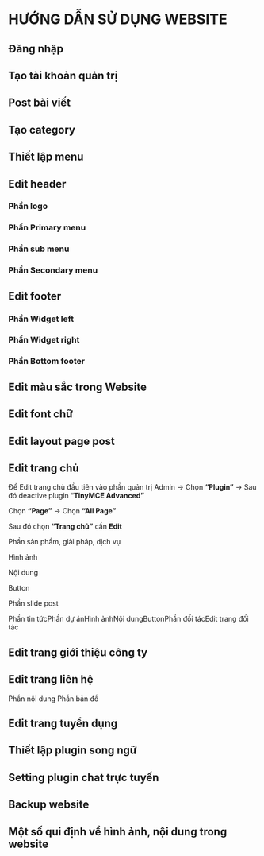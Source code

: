 # HƯỚNG DẪN SỬ DỤNG WEBSITE

## Đăng nhập

## Tạo tài khoản quản trị

## Post bài viết

## Tạo category

## Thiết lập menu

## Edit  header

### Phần logo

### Phần Primary menu

### Phần sub menu

### Phần Secondary menu

## Edit  footer

### Phần Widget left

### Phần Widget right

### Phần Bottom footer

## Edit  màu sắc trong Website

## Edit  font chữ

## Edit layout page post

## Edit trang chủ

Để Edit trang chủ đầu tiên vào phần quản trị Admin -> Chọn **“Plugin”** -> Sau đó deactive plugin “**TinyMCE Advanced”**

Chọn **“Page”** -> Chọn **“All Page”**

Sau đó chọn **“Trang chủ”** cần **Edit** 

Phần sản phẩm, giải pháp, dịch vụ

Hình ảnh

Nội dung

Button

Phần slide post

Phần tin tứcPhần dự ánHình ảnhNội dungButtonPhần đối tácEdit trang đối tác

## Edit trang giới thiệu công ty

## Edit trang liên hệ

Phần nội dung Phần bản đồ

## Edit trang tuyển dụng

## Thiết lập plugin song ngữ

## Setting plugin chat trực tuyến

## Backup website 

## Một số qui định về hình ảnh, nội dung trong website